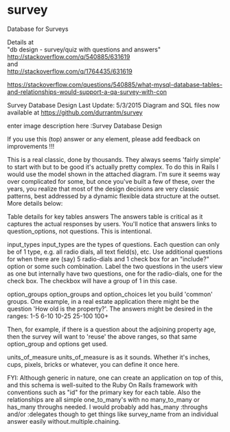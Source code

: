# survey
Database for Surveys

Details at  
"db design - survey/quiz with questions and answers"  
http://stackoverflow.com/q/540885/631619  
and  
http://stackoverflow.com/q/1764435/631619


https://stackoverflow.com/questions/540885/what-mysql-database-tables-and-relationships-would-support-a-qa-survey-with-con

Survey Database Design
Last Update: 5/3/2015
Diagram and SQL files now available at https://github.com/durrantm/survey

enter image description here :Survey Database Design

If you use this (top) answer or any element, please add feedback on improvements !!!

This is a real classic, done by thousands. They always seems 'fairly simple' to start with but to be good it's actually pretty complex. To do this in Rails I would use the model shown in the attached diagram. I'm sure it seems way over complicated for some, but once you've built a few of these, over the years, you realize that most of the design decisions are very classic patterns, best addressed by a dynamic flexible data structure at the outset.
More details below:

Table details for key tables
answers
The answers table is critical as it captures the actual responses by users. You'll notice that answers links to question_options, not questions. This is intentional.

input_types
input_types are the types of questions. Each question can only be of 1 type, e.g. all radio dials, all text field(s), etc. Use additional questions for when there are (say) 5 radio-dials and 1 check box for an "include?" option or some such combination. Label the two questions in the users view as one but internally have two questions, one for the radio-dials, one for the check box. The checkbox will have a group of 1 in this case.

option_groups
option_groups and option_choices let you build 'common' groups. One example, in a real estate application there might be the question 'How old is the property?'. The answers might be desired in the ranges: 1-5 6-10 10-25 25-100 100+

Then, for example, if there is a question about the adjoining property age, then the survey will want to 'reuse' the above ranges, so that same option_group and options get used.

units_of_measure
units_of_measure is as it sounds. Whether it's inches, cups, pixels, bricks or whatever, you can define it once here.

FYI: Although generic in nature, one can create an application on top of this, and this schema is well-suited to the Ruby On Rails framework with conventions such as "id" for the primary key for each table. Also the relationships are all simple one_to_many's with no many_to_many or has_many throughs needed. I would probably add has_many :throughs and/or :delegates though to get things like survey_name from an individual answer easily without.multiple.chaining.
